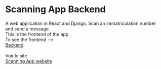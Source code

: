 # Scanning App Backend
A web application in React and Django. Scan an immatriculation number and send a message.
</br>This is the frontend of the app.
</br>To see the frontend --> 
</br>[Backend](https://github.com/tbonnard/scanningAppFrontend)
</br></br>Voir le site
</br>[Scanning App website](https://scanningapp.onrender.com/)
